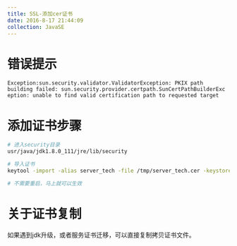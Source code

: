 ```yaml
---
title: SSL-添加cer证书
date: 2016-8-17 21:44:09
collection: JavaSE
---
```


# 错误提示

```log
Exception:sun.security.validator.ValidatorException: PKIX path building failed: sun.security.provider.certpath.SunCertPathBuilderExc
eption: unable to find valid certification path to requested target
```

# 添加证书步骤

```sh
# 进入security目录
usr/java/jdk1.8.0_111/jre/lib/security

# 导入证书
keytool -import -alias server_tech -file /tmp/server_tech.cer -keystore cacerts -trustcacerts

# 不需要重启，马上就可以生效
```

# 关于证书复制

如果遇到jdk升级，或者服务证书迁移，可以直接复制拷贝证书文件。